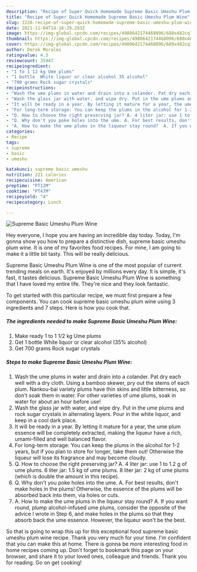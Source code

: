 ```yaml
---
description: "Recipe of Super Quick Homemade Supreme Basic Umeshu Plum Wine"
title: "Recipe of Super Quick Homemade Supreme Basic Umeshu Plum Wine"
slug: 2220-recipe-of-super-quick-homemade-supreme-basic-umeshu-plum-wine
date: 2021-11-04T14:16:29.283Z
image: https://img-global.cpcdn.com/recipes/4980642174468096/680x482cq70/supreme-basic-umeshu-plum-wine-recipe-main-photo.jpg
thumbnail: https://img-global.cpcdn.com/recipes/4980642174468096/680x482cq70/supreme-basic-umeshu-plum-wine-recipe-main-photo.jpg
cover: https://img-global.cpcdn.com/recipes/4980642174468096/680x482cq70/supreme-basic-umeshu-plum-wine-recipe-main-photo.jpg
author: Derek Morales
ratingvalue: 4.3
reviewcount: 35947
recipeingredient:
- "1 to 1 12 kg Ume plums"
- "1 bottle  White liquor or clear alcohol 35 alcohol"
- "700 grams Rock sugar crystals"
recipeinstructions:
- "Wash the ume plums in water and drain into a colander. Pat dry each well with a dry cloth. Using a bamboo skewer, pry out the stems of each plum. Nankou-bai variety plums have thin skins and little bitterness, so don't soak them in water. For other varieties of ume plums, soak in water for about an hour before use!"
- "Wash the glass jar with water, and wipe dry. Put in the ume plums and rock sugar crystals in alternating layers. Pour in the white liquor, and keep in a cool dark place."
- "It will be ready in a year. By letting it mature for a year, the ume plum essence will be completely extracted, making the liqueur have a rich, umami-filled and well balanced flavor."
- "For long-term storage: You can keep the plums in the alcohol for 1-2 years, but if you plan to store for longer, take them out! Otherwise the liqueur will lose its fragrance and may become cloudy."
- "Q. How to choose the right preserving jar? A. 4 liter jar: use 1 to 1.2 g of ume plums. 6 liter jar: 1.5 kg of ume plums. 8 liter jar: 2 kg of ume plums (which is double the amount in this recipe)."
- "Q. Why don't you poke holes into the ume. A. For best results, don't make holes in the plums! Otherwise, the essence of the plums will be absorbed back into them, via holes or cuts."
- "A. How to make the ume plums in the liqueur stay round?  A. If you want round, plump alcohol-infused ume plums, consider the opposite of the advice I wrote in Step 6, and make holes in the plums so that they absorb back the ume essence. However, the liqueur won't be the best."
categories:
- Recipe
tags:
- supreme
- basic
- umeshu

katakunci: supreme basic umeshu 
nutrition: 221 calories
recipecuisine: American
preptime: "PT12M"
cooktime: "PT47M"
recipeyield: "4"
recipecategory: Lunch

---
```



![Supreme Basic Umeshu Plum Wine](https://img-global.cpcdn.com/recipes/4980642174468096/680x482cq70/supreme-basic-umeshu-plum-wine-recipe-main-photo.jpg)

Hey everyone, I hope you are having an incredible day today. Today, I'm gonna show you how to prepare a distinctive dish, supreme basic umeshu plum wine. It is one of my favorites food recipes. For mine, I am going to make it a little bit tasty. This will be really delicious.



Supreme Basic Umeshu Plum Wine is one of the most popular of current trending meals on earth. It's enjoyed by millions every day. It is simple, it's fast, it tastes delicious. Supreme Basic Umeshu Plum Wine is something that I have loved my entire life. They're nice and they look fantastic.


To get started with this particular recipe, we must first prepare a few components. You can cook supreme basic umeshu plum wine using 3 ingredients and 7 steps. Here is how you cook that.

<!--inarticleads1-->

##### The ingredients needed to make Supreme Basic Umeshu Plum Wine:

1. Make ready 1 to 1 1/2 kg Ume plums
1. Get 1 bottle  White liquor or clear alcohol (35% alcohol)
1. Get 700 grams Rock sugar crystals




<!--inarticleads2-->

##### Steps to make Supreme Basic Umeshu Plum Wine:

1. Wash the ume plums in water and drain into a colander. Pat dry each well with a dry cloth. Using a bamboo skewer, pry out the stems of each plum. Nankou-bai variety plums have thin skins and little bitterness, so don't soak them in water. For other varieties of ume plums, soak in water for about an hour before use!
1. Wash the glass jar with water, and wipe dry. Put in the ume plums and rock sugar crystals in alternating layers. Pour in the white liquor, and keep in a cool dark place.
1. It will be ready in a year. By letting it mature for a year, the ume plum essence will be completely extracted, making the liqueur have a rich, umami-filled and well balanced flavor.
1. For long-term storage: You can keep the plums in the alcohol for 1-2 years, but if you plan to store for longer, take them out! Otherwise the liqueur will lose its fragrance and may become cloudy.
1. Q. How to choose the right preserving jar? A. 4 liter jar: use 1 to 1.2 g of ume plums. 6 liter jar: 1.5 kg of ume plums. 8 liter jar: 2 kg of ume plums (which is double the amount in this recipe).
1. Q. Why don't you poke holes into the ume. A. For best results, don't make holes in the plums! Otherwise, the essence of the plums will be absorbed back into them, via holes or cuts.
1. A. How to make the ume plums in the liqueur stay round?  A. If you want round, plump alcohol-infused ume plums, consider the opposite of the advice I wrote in Step 6, and make holes in the plums so that they absorb back the ume essence. However, the liqueur won't be the best.




So that is going to wrap this up for this exceptional food supreme basic umeshu plum wine recipe. Thank you very much for your time. I'm confident that you can make this at home. There is gonna be more interesting food in home recipes coming up. Don't forget to bookmark this page on your browser, and share it to your loved ones, colleague and friends. Thank you for reading. Go on get cooking!
